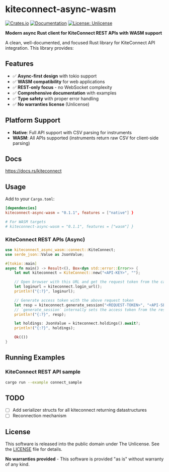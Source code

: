 # kiteconnect-async-wasm

[![Crates.io](https://img.shields.io/crates/v/kiteconnect-async-wasm.svg)](https://crates.io/crates/kiteconnect-async-wasm)
[![Documentation](https://docs.rs/kiteconnect-async-wasm/badge.svg)](https://docs.rs/kiteconnect-async-wasm)
[![License: Unlicense](https://img.shields.io/badge/license-Unlicense-blue.svg)](http://unlicense.org/)

**Modern async Rust client for KiteConnect REST APIs with WASM support**

A clean, well-documented, and focused Rust library for KiteConnect API integration. This library provides:

## Features

- ✅ **Async-first design** with tokio support
- ✅ **WASM compatibility** for web applications  
- ✅ **REST-only focus** - no WebSocket complexity
- ✅ **Comprehensive documentation** with examples
- ✅ **Type safety** with proper error handling
- ✅ **No warranties license** (Unlicense)  

## Platform Support

- **Native**: Full API support with CSV parsing for instruments
- **WASM**: All APIs supported (instruments return raw CSV for client-side parsing)

## Docs

https://docs.rs/kiteconnect

## Usage

Add to your `Cargo.toml`:

```toml
[dependencies]
kiteconnect-async-wasm = "0.1.1", features = ["native"] }

# For WASM targets
# kiteconnect-async-wasm = "0.1.1", features = ["wasm"] }
```

### KiteConnect REST APIs (Async)

```rust
use kiteconnect_async_wasm::connect::KiteConnect;
use serde_json::Value as JsonValue;

#[tokio::main]
async fn main() -> Result<(), Box<dyn std::error::Error>> {
    let mut kiteconnect = KiteConnect::new("<API-KEY>", "");

    // Open browser with this URL and get the request token from the callback
    let loginurl = kiteconnect.login_url();
    println!("{:?}", loginurl);

    // Generate access token with the above request token
    let resp = kiteconnect.generate_session("<REQUEST-TOKEN>", "<API-SECRET>").await?;
    // `generate_session` internally sets the access token from the response
    println!("{:?}", resp);

    let holdings: JsonValue = kiteconnect.holdings().await?;
    println!("{:?}", holdings);

    Ok(())
}
```

## Running Examples

### KiteConnect REST API sample

```bash
cargo run --example connect_sample
```

## TODO
- [ ] Add serializer structs for all kiteconnect returning datastructures
- [ ] Reconnection mechanism

## License

This software is released into the public domain under The Unlicense. 
See the [LICENSE](LICENSE) file for details.

**No warranties provided** - This software is provided "as is" without warranty of any kind.
